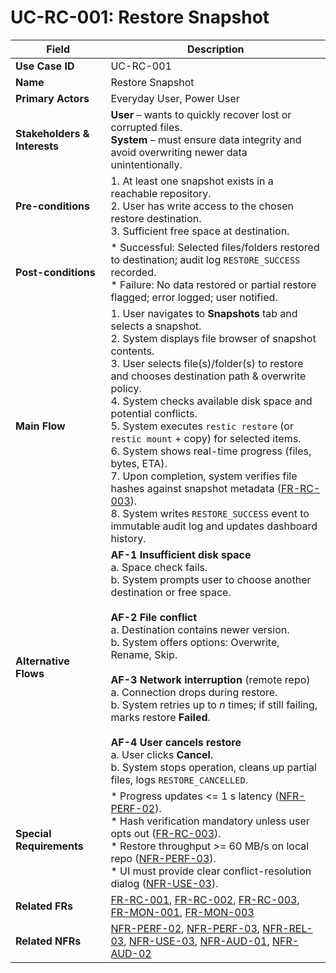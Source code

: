 # UC-RC-001: Restore Snapshot

| Field                        | Description                                                                                                                                                                                                                                                                                                                                                                                                                                                                                                                                                                                                 |
|------------------------------|-------------------------------------------------------------------------------------------------------------------------------------------------------------------------------------------------------------------------------------------------------------------------------------------------------------------------------------------------------------------------------------------------------------------------------------------------------------------------------------------------------------------------------------------------------------------------------------------------------------|
| **Use Case ID**              | UC-RC-001                                                                                                                                                                                                                                                                                                                                                                                                                                                                                                                                                                                                   |
| **Name**                     | Restore Snapshot                                                                                                                                                                                                                                                                                                                                                                                                                                                                                                                                                                                            |
| **Primary Actors**           | Everyday User, Power User                                                                                                                                                                                                                                                                                                                                                                                                                                                                                                                                                                                   |
| **Stakeholders & Interests** | **User** – wants to quickly recover lost or corrupted files. <br> **System** – must ensure data integrity and avoid overwriting newer data unintentionally.                                                                                                                                                                                                                                                                                                                                                                                                                                                          |
| **Pre-conditions**           | 1. At least one snapshot exists in a reachable repository. <br> 2. User has write access to the chosen restore destination. <br> 3. Sufficient free space at destination.                                                                                                                                                                                                                                                                                                                                                                                                                                               |
| **Post-conditions**          | * Successful: Selected files/folders restored to destination; audit log `RESTORE_SUCCESS` recorded. <br> * Failure: No data restored or partial restore flagged; error logged; user notified.                                                                                                                                                                                                                                                                                                                                                                                                                     |
| **Main Flow**                | 1. User navigates to **Snapshots** tab and selects a snapshot. <br> 2. System displays file browser of snapshot contents. <br> 3. User selects file(s)/folder(s) to restore and chooses destination path & overwrite policy. <br> 4. System checks available disk space and potential conflicts. <br> 5. System executes `restic restore` (or `restic mount` + copy) for selected items. <br> 6. System shows real-time progress (files, bytes, ETA). <br> 7. Upon completion, system verifies file hashes against snapshot metadata ([FR-RC-003](3-1-4-Recovery-Operations.md#frRc003)). <br> 8. System writes `RESTORE_SUCCESS` event to immutable audit log and updates dashboard history. |
| **Alternative Flows**        | **AF-1 Insufficient disk space** <br> a. Space check fails. <br> b. System prompts user to choose another destination or free space. <br><br> **AF-2 File conflict** <br> a. Destination contains newer version. <br> b. System offers options: Overwrite, Rename, Skip. <br><br> **AF-3 Network interruption** (remote repo) <br> a. Connection drops during restore. <br> b. System retries up to *n* times; if still failing, marks restore **Failed**. <br><br> **AF-4 User cancels restore** <br> a. User clicks **Cancel**. <br> b. System stops operation, cleans up partial files, logs `RESTORE_CANCELLED`.                                                      |
| **Special Requirements**     | * Progress updates <= 1 s latency ([NFR-PERF-02](3-4-1-Performance.md#nfrPerf02)). <br> * Hash verification mandatory unless user opts out ([FR-RC-003](3-1-4-Recovery-Operations.md#frRc003)). <br> * Restore throughput >= 60 MB/s on local repo ([NFR-PERF-03](3-4-1-Performance.md#nfrPerf03)). <br> * UI must provide clear conflict-resolution dialog ([NFR-USE-03](3-4-3-Usability.md#nfrUse03)).                                                                                                                                                                                                                                                                                                                                                                   |
| **Related FRs**              | [FR-RC-001](3-1-4-Recovery-Operations.md#frRc001), [FR-RC-002](3-1-4-Recovery-Operations.md#frRc002), [FR-RC-003](3-1-4-Recovery-Operations.md#frRc003), [FR-MON-001](3-1-6-Monitoring-Reporting.md#frMon001), [FR-MON-003](3-1-6-Monitoring-Reporting.md#frMon003)                                                                                                                                                                                                                                                                                                                                                     |
| **Related NFRs**             | [NFR-PERF-02](3-4-1-Performance.md#nfrPerf02), [NFR-PERF-03](3-4-1-Performance.md#nfrPerf03), [NFR-REL-03](3-4-2-Reliability-Stability.md#nfrRel03), [NFR-USE-03](3-4-3-Usability.md#nfrUse03), [NFR-AUD-01](3-4-1-Performance.md#nfrAud01), [NFR-AUD-02](3-4-1-Performance.md#nfrAud02)                                                                                                                                                                                                                                                                                                                                                       |

